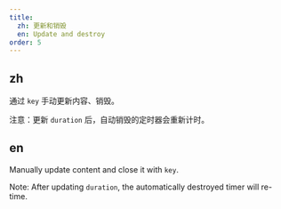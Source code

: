 ```yaml
---
title: 
  zh: 更新和销毁
  en: Update and destroy
order: 5
---
```


## zh

通过 `key` 手动更新内容、销毁。

注意：更新 `duration` 后，自动销毁的定时器会重新计时。

## en

Manually update content and close it with `key`.

Note: After updating `duration`, the automatically destroyed timer will re-time.

